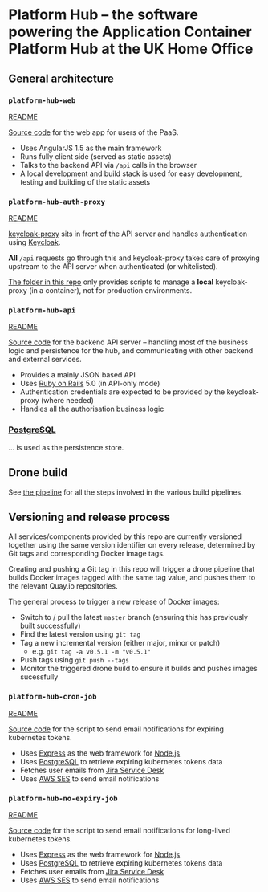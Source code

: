 # Platform Hub – the software powering the Application Container Platform Hub at the UK Home Office

## General architecture

### `platform-hub-web`

[README](platform-hub-web/README.md)

[Source code](platform-hub-web) for the web app for users of the PaaS.

- Uses AngularJS 1.5 as the main framework
- Runs fully client side (served as static assets)
- Talks to the backend API via `/api` calls in the browser
- A local development and build stack is used for easy development, testing and building of the static assets

### `platform-hub-auth-proxy`

[README](platform-hub-auth-proxy/README.md)

[keycloak-proxy](https://github.com/gambol99/keycloak-proxy) sits in front of the API server and handles authentication using [Keycloak](http://www.keycloak.org/).

**All** `/api` requests go through this and keycloak-proxy takes care of proxying upstream to the API server when authenticated (or whitelisted).

[The folder in this repo](platform-hub-auth-proxy) only provides scripts to manage a **local** keycloak-proxy (in a container), not for production environments.

### `platform-hub-api`

[README](platform-hub-api/README.md)

[Source code](platform-hub-api) for the backend API server – handling most of the business logic and persistence for the hub, and communicating with other backend and external services.

- Provides a mainly JSON based API
- Uses [Ruby on Rails](http://rubyonrails.org/) 5.0 (in API-only mode)
- Authentication credentials are expected to be provided by the keycloak-proxy (where needed)
- Handles all the authorisation business logic

### [PostgreSQL](https://www.postgresql.org/)

… is used as the persistence store.

## Drone build

See [the pipeline](.drone.yml) for all the steps involved in the various build pipelines.

## Versioning and release process

All services/components provided by this repo are currently versioned together using the same version identifier on every release, determined by Git tags and corresponding Docker image tags.

Creating and pushing a Git tag in this repo will trigger a drone pipeline that builds Docker images tagged with the same tag value, and pushes them to the relevant Quay.io repositories.

The general process to trigger a new release of Docker images:

- Switch to / pull the latest `master` branch (ensuring this has previously built successfully)
- Find the latest version using `git tag`
- Tag a new incremental version (either major, minor or patch)
  - e.g. `git tag -a v0.5.1 -m "v0.5.1"`
- Push tags using `git push --tags`
- Monitor the triggered drone build to ensure it builds and pushes images sucessfully

### `platform-hub-cron-job`

[README](platform-hub-cron-job/README.md)

[Source code](platform-hub-cron-job) for the script to send email notifications for expiring kubernetes tokens.

- Uses [Express](https://expressjs.com) as the web framework for [Node.js](https://nodejs.org/en/)
- Uses [PostgreSQL](https://www.postgresql.org/) to retrieve expiring kubernetes tokens data
- Fetches user emails from [Jira Service Desk](https://www.atlassian.com/software/jira/service-management/features/service-desk)
- Uses [AWS SES](https://aws.amazon.com/ses/) to send email notifications

### `platform-hub-no-expiry-job`

[README](platform-hub-no-expiry-job/README.md)

[Source code](platform-hub-no-expiry-job) for the script to send email notifications for long-lived kubernetes tokens.

- Uses [Express](https://expressjs.com) as the web framework for [Node.js](https://nodejs.org/en/)
- Uses [PostgreSQL](https://www.postgresql.org/) to retrieve expiring kubernetes tokens data
- Fetches user emails from [Jira Service Desk](https://www.atlassian.com/software/jira/service-management/features/service-desk)
- Uses [AWS SES](https://aws.amazon.com/ses/) to send email notifications
